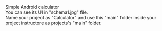 Simple Android calculator</br>
You can see its UI in "schema1.jpg" file.</br>
Name your project as "Calculator" and use this "main" folder inside your project instructore as projects's "main" folder.
